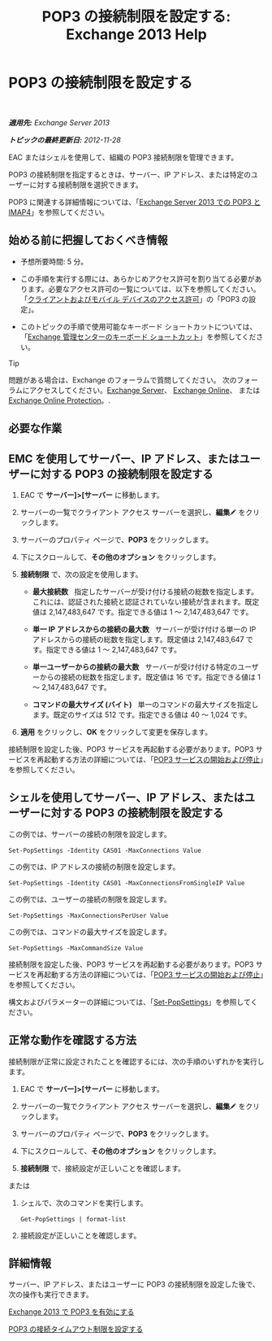 ﻿---
title: 'POP3 の接続制限を設定する: Exchange 2013 Help'
TOCTitle: POP3 の接続制限を設定する
ms:assetid: 512d61c2-2a34-4813-92a9-875339d3388b
ms:mtpsurl: https://technet.microsoft.com/ja-jp/library/Aa997988(v=EXCHG.150)
ms:contentKeyID: 50555779
ms.date: 04/24/2018
mtps_version: v=EXCHG.150
ms.translationtype: HT
---

# POP3 の接続制限を設定する

 

_**適用先:** Exchange Server 2013_

_**トピックの最終更新日:** 2012-11-28_

EAC またはシェルを使用して、組織の POP3 接続制限を管理できます。

POP3 の接続制限を指定するときは、サーバー、IP アドレス、または特定のユーザーに対する接続制限を選択できます。

POP3 に関連する詳細情報については、「[Exchange Server 2013 での POP3 と IMAP4](pop3-and-imap4-in-exchange-server-2013-exchange-2013-help.md)」を参照してください。

## 始める前に把握しておくべき情報

  - 予想所要時間: 5 分。

  - この手順を実行する際には、あらかじめアクセス許可を割り当てる必要があります。必要なアクセス許可の一覧については、以下を参照してください。「[クライアントおよびモバイル デバイスのアクセス許可](clients-and-mobile-devices-permissions-exchange-2013-help.md)」の「POP3 の設定」。

  - このトピックの手順で使用可能なキーボード ショートカットについては、「[Exchange 管理センターのキーボード ショートカット](keyboard-shortcuts-in-the-exchange-admin-center-exchange-online-protection-help.md)」を参照してください。


> [!TIP]
> 問題がある場合は、Exchange のフォーラムで質問してください。 次のフォーラムにアクセスしてください。<A href="https://go.microsoft.com/fwlink/p/?linkid=60612">Exchange Server</A>、 <A href="https://go.microsoft.com/fwlink/p/?linkid=267542">Exchange Online</A>、 または <A href="https://go.microsoft.com/fwlink/p/?linkid=285351">Exchange Online Protection</A>。.



## 必要な作業

## EMC を使用してサーバー、IP アドレス、またはユーザーに対する POP3 の接続制限を設定する

1.  EAC で <strong>サーバー\]\>\[サーバー</strong> に移動します。

2.  サーバーの一覧でクライアント アクセス サーバーを選択し、<strong>編集</strong>![編集アイコン](images/Bb124582.6f53ccb2-1f13-4c02-bea0-30690e6ea71d(EXCHG.150).gif "編集アイコン") をクリックします。

3.  サーバーのプロパティ ページで、<strong>POP3</strong> をクリックします。

4.  下にスクロールして、<strong>その他のオプション</strong> をクリックします。

5.  <strong>接続制限</strong> で、次の設定を使用します。
    
      - <strong>最大接続数</strong>   指定したサーバーが受け付ける接続の総数を指定します。これには、認証された接続と認証されていない接続が含まれます。既定値は 2,147,483,647 です。指定できる値は 1 ～ 2,147,483,647 です。
    
      - <strong>単一 IP アドレスからの接続の最大数</strong>   サーバーが受け付ける単一の IP アドレスからの接続の総数を指定します。既定値は 2,147,483,647 です。指定できる値は 1 ～ 2,147,483,647 です。
    
      - <strong>単一ユーザーからの接続の最大数</strong>   サーバーが受け付ける特定のユーザーからの接続の総数を指定します。既定値は 16 です。指定できる値は 1 ～ 2,147,483,647 です。
    
      - <strong>コマンドの最大サイズ (バイト)</strong>   単一のコマンドの最大サイズを指定します。既定のサイズは 512 です。指定できる値は 40 ～ 1,024 です。

6.  <strong>適用</strong> をクリックし、<strong>OK</strong> をクリックして変更を保存します。

接続制限を設定した後、POP3 サービスを再起動する必要があります。POP3 サービスを再起動する方法の詳細については、「[POP3 サービスの開始および停止](start-and-stop-the-pop3-services-exchange-2013-help.md)」を参照してください。

## シェルを使用してサーバー、IP アドレス、またはユーザーに対する POP3 の接続制限を設定する

この例では、サーバーの接続の制限を設定します。

    Set-PopSettings -Identity CAS01 -MaxConnections Value

この例では、IP アドレスの接続の制限を設定します。

    Set-PopSettings -Identity CAS01 -MaxConnectionsFromSingleIP Value

この例では、ユーザーの接続の制限を設定します。

    Set-PopSettings -MaxConnectionsPerUser Value 

この例では、コマンドの最大サイズを設定します。

    Set-PopSettings -MaxCommandSize Value

接続制限を設定した後、POP3 サービスを再起動する必要があります。POP3 サービスを再起動する方法の詳細については、「[POP3 サービスの開始および停止](start-and-stop-the-pop3-services-exchange-2013-help.md)」を参照してください。

構文およびパラメーターの詳細については、「[Set-PopSettings](https://technet.microsoft.com/ja-jp/library/aa997154\(v=exchg.150\))」を参照してください。

## 正常な動作を確認する方法

接続制限が正常に設定されたことを確認するには、次の手順のいずれかを実行します。

1.  EAC で <strong>サーバー\]\>\[サーバー</strong> に移動します。

2.  サーバーの一覧でクライアント アクセス サーバーを選択し、<strong>編集</strong>![編集アイコン](images/Bb124582.6f53ccb2-1f13-4c02-bea0-30690e6ea71d(EXCHG.150).gif "編集アイコン") をクリックします。

3.  サーバーのプロパティ ページで、<strong>POP3</strong> をクリックします。

4.  下にスクロールして、<strong>その他のオプション</strong> をクリックします。

5.  <strong>接続制限</strong> で、接続設定が正しいことを確認します。

または

1.  シェルで、次のコマンドを実行します。
    
        Get-PopSettings | format-list

2.  接続設定が正しいことを確認します。

## 詳細情報

サーバー、IP アドレス、またはユーザーに POP3 の接続制限を設定した後で、次の操作も実行できます。

[Exchange 2013 で POP3 を有効にする](enable-pop3-in-exchange-2013-exchange-2013-help.md)

[POP3 の接続タイムアウト制限を設定する](set-connection-time-out-limits-for-pop3-exchange-2013-help.md)

